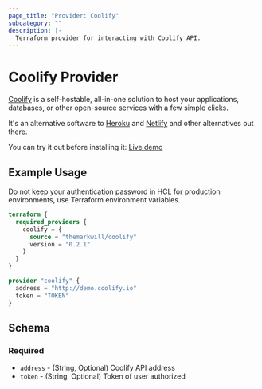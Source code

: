 ```yaml
---
page_title: "Provider: Coolify"
subcategory: ""
description: |-
  Terraform provider for interacting with Coolify API.
---
```


# Coolify Provider

[Coolify](https://coolify.io) is a self-hostable, all-in-one solution to host your applications, databases, or other open-source services with a few simple clicks.

It's an alternative software to [Heroku](https://www.heroku.com/) and [Netlify](https://www.netlify.com/) and other alternatives out there.

You can try it out before installing it: [Live demo](https://demo.coolify.io/)

## Example Usage

Do not keep your authentication password in HCL for production environments, use Terraform environment variables.

```terraform
terraform {
  required_providers {
    coolify = {
      source = "themarkwill/coolify"
      version = "0.2.1"
    }
  }
}

provider "coolify" {
  address = "http://demo.coolify.io"
  token = "TOKEN"
}
```

## Schema

### Required

* `address` - (String, Optional) Coolify API address
* `token` - (String, Optional) Token of user authorized